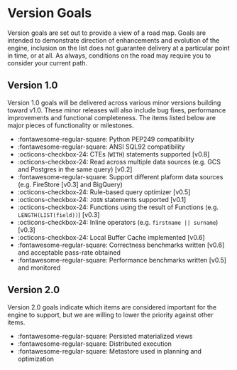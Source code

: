 # Version Goals

Version goals are set out to provide a view of a road map. Goals are intended to demonstrate direction of enhancements and evolution of the engine, inclusion on the list does not guarantee delivery at a particular point in time, or at all. As always, conditions on the road may require you to consider your current path.

## Version 1.0

Version 1.0 goals will be delivered across various minor versions building toward v1.0. These minor releases will also include bug fixes, performance improvements and functional completeness. The items listed below are major pieces of functionality or milestones.

- :fontawesome-regular-square: Python PEP249 compatibility
- :fontawesome-regular-square: ANSI SQL92 compatibility
- :octicons-checkbox-24: CTEs (`WITH`) statements supported [v0.8]
- :octicons-checkbox-24: Read across multiple data sources (e.g. GCS and Postgres in the same query) [v0.2]
- :fontawesome-regular-square: Support different plaform data sources (e.g. FireStore [v0.3] and BigQuery)
- :octicons-checkbox-24: Rule-based query optimizer [v0.5]
- :octicons-checkbox-24: `JOIN` statements supported [v0.1]
- :octicons-checkbox-24: Functions using the result of Functions (e.g. `LENGTH(LIST(field))`) [v0.3]
- :octicons-checkbox-24: Inline operators (e.g. `firstname || surname`) [v0.3]
- :octicons-checkbox-24: Local Buffer Cache implemented [v0.6]
- :fontawesome-regular-square: Correctness benchmarks written [v0.6] and acceptable pass-rate obtained
- :fontawesome-regular-square: Performance benchmarks written [v0.5] and monitored

## Version 2.0

Version 2.0 goals indicate which items are considered important for the engine to support, but we are willing to lower the priority against other items.

- :fontawesome-regular-square: Persisted materialized views
- :fontawesome-regular-square: Distributed execution
- :fontawesome-regular-square: Metastore used in planning and optimization
